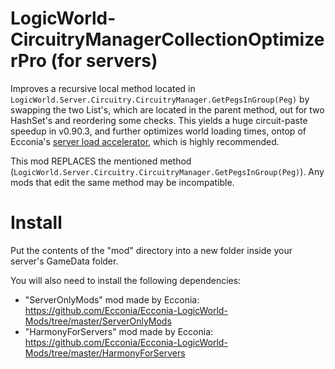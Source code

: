 # LogicWorld-CircuitryManagerCollectionOptimizerPro (for servers)
Improves a recursive local method located in `LogicWorld.Server.Circuitry.CircuitryManager.GetPegsInGroup(Peg)` by swapping the two List<T>'s, which are located in the parent method, out for two HashSet<T>'s and reordering some checks.
This yields a huge circuit-paste speedup in v0.90.3, and further optimizes world loading times, ontop of Ecconia's [server load accelerator](https://github.com/Ecconia/Ecconia-LogicWorld-Mods/tree/master/ServerLoadAccelerator), which is highly recommended.

This mod REPLACES the mentioned method (`LogicWorld.Server.Circuitry.CircuitryManager.GetPegsInGroup(Peg)`). Any mods that edit the same method may be incompatible.

# Install
Put the contents of the "mod" directory into a new folder inside your server's GameData folder.

You will also need to install the following dependencies: 
* "ServerOnlyMods" mod made by Ecconia: https://github.com/Ecconia/Ecconia-LogicWorld-Mods/tree/master/ServerOnlyMods
* "HarmonyForServers" mod made by Ecconia: https://github.com/Ecconia/Ecconia-LogicWorld-Mods/tree/master/HarmonyForServers
